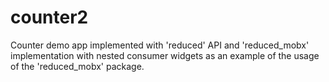 # counter2

Counter demo app implemented with 'reduced' API and 'reduced_mobx' implementation with nested consumer widgets as an example of the usage of the 'reduced_mobx' package.
